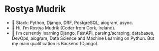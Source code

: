# Rostya Mudrik
- 💌 Stack: Python, Django, DRF, PostgreSQL, aiogram, async.
- 👋 Hi, I’m Rostya Mudrik (Coder from Cork, Ireland).
- 🌱 I’m currently learning Django, FastAPI, parsing/scraping, databases, DevOps, aiogram, Data Science and Machine Learning on Python.
But my main qualification is Backend (Django).